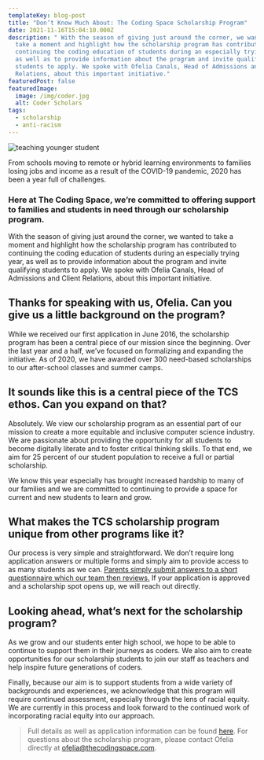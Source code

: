 ```yaml
---
templateKey: blog-post
title: "Don’t Know Much About: The Coding Space Scholarship Program"
date: 2021-11-16T15:04:10.000Z
description: " With the season of giving just around the corner, we wanted to
  take a moment and highlight how the scholarship program has contributed to
  continuing the coding education of students during an especially trying year,
  as well as to provide information about the program and invite qualifying
  students to apply. We spoke with Ofelia Canals, Head of Admissions and Client
  Relations, about this important initiative."
featuredPost: false
featuredImage:
  image: /img/coder.jpg
  alt: Coder Scholars
tags:
  - scholarship
  - anti-racism
---
```

![teaching younger student](/img/collaborative-group-space.jpg)

From schools moving to remote or hybrid learning environments to families losing jobs and income as a result of the COVID-19 pandemic, 2020 has been a year full of challenges.

### Here at The Coding Space, we’re committed to offering support to families and students in need through our scholarship program.

 With the season of giving just around the corner, we wanted to take a moment and highlight how the scholarship program has contributed to continuing the coding education of students during an especially trying year, as well as to provide information about the program and invite qualifying students to apply. We spoke with Ofelia Canals, Head of Admissions and Client Relations, about this important initiative.

## Thanks for speaking with us, Ofelia. Can you give us a little background on the program?

While we received our first application in June 2016, the scholarship program has been a central piece of our mission since the beginning. Over the last year and a half, we’ve focused on formalizing and expanding the initiative. As of 2020, we have awarded over 300 need-based scholarships to our after-school classes and summer camps.

## It sounds like this is a central piece of the TCS ethos. Can you expand on that?

Absolutely. We view our scholarship program as an essential part of our mission to create a more equitable and inclusive computer science industry. We are passionate about providing the opportunity for all students to become digitally literate and to foster critical thinking skills. To that end, we aim for 25 percent of our student population to receive a full or partial scholarship.

We know this year especially has brought increased hardship to many of our families and we are committed to continuing to provide a space for current and new students to learn and grow.

## What makes the TCS scholarship program unique from other programs like it?

Our process is very simple and straightforward. We don’t require long application answers or multiple forms and simply aim to provide access to as many students as we can. [Parents simply submit answers to a short questionnaire which our team then reviews.](/scholarship) If your application is approved and a scholarship spot opens up, we will reach out directly.

## Looking ahead, what’s next for the scholarship program?

As we grow and our students enter high school, we hope to be able to continue to support them in their journeys as coders. We also aim to create opportunities for our scholarship students to join our staff as teachers and help inspire future generations of coders.

Finally, because our aim is to support students from a wide variety of backgrounds and experiences, we acknowledge that this program will require continued assessment, especially through the lens of racial equity. We are currently in this process and look forward to the continued work of incorporating racial equity into our approach.



> Full details as well as application information can be found [here](/about-us/scholarship-program). For questions about the scholarship program, please contact Ofelia directly at ofelia@thecodingspace.com.
